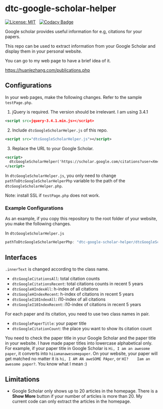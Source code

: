 # dtc-google-scholar-helper

[![License: MIT](https://img.shields.io/badge/License-MIT-yellow.svg)](https://opensource.org/licenses/MIT)
&nbsp;
[![Codacy Badge](https://api.codacy.com/project/badge/Grade/7c94dab58b144ce8a6c9ab808e2411ad)](https://www.codacy.com/app/dtczhl/dtc-google-citation-helper?utm_source=github.com&amp;utm_medium=referral&amp;utm_content=dtczhl/dtc-google-citation-helper&amp;utm_campaign=Badge_Grade)

Google scholar provides useful information for e.g, citations for your papers.

This repo can be used to extract information from your Google Scholar and display them in your personal website.

You can go to my web page to have a brief idea of it.

<https://huanlezhang.com/publications.php>

## Configurations

In your web pages, make the following changes. Refer to the sample `testPage.php`.

1.  jQuery is required. The version should be irrelevant. I am using 3.4.1
```xml
<script src=jquery-3.4.1.min.js></script>
```

2.  Include `dtcGoogleScholarHelper.js` of this repo.
```xml
<script src="dtcGoogleScholarHelper.js"></script>
```

3.  Replace the URL to your Google Scholar.
```xml
<script>
  dtcGoogleScholarHelper('https://scholar.google.com/citations?user=Xm4NYnsAAAAJ&hl=en');
</script>
```

In `dtcGoogleScholarHelper.js`, you only need to change `pathToDtcGoogleScholarHelperPhp` variable to the path of the `dtcGoogleScholarHelper.php`.

Note: install SSL if `testPage.php` does not work.

### Example Configurations

As an example, if you copy this repository to the root folder of your website, you make the following changes.

In `dtcGoogleScholarHelper.js`
```javascript
pathToDtcGoogleScholarHelperPhp: "dtc-google-scholar-helper/dtcGoogleScholarHelper.php"
```

## Interfaces

`.innerText` is changed according to the class name.

*   `dtcGoogleCitationsAll`: total citation counts
*   `dtcGoogleCitationsRecent`: total citations counts in recent 5 years
*   `dtcGoogleHIndexAll`: h-index of all citations
*   `dtcGoogleHIndexRecent`: h-index of citations in recent 5 years
*   `dtcGoogleI10IndexAll`: i10-index of all citations
*   `dtcGoogleI10IndexRecent`: i10-index of citations in recent 5 years

For each paper and its citation, you need to use two class names in pair.
*   `dtcGooglePaperTitle`: your paper title
*   `dtcGoogleCitationCount`: the place you want to show its citation count

You need to check the paper title in your Google Scholar and the paper title in your website. I have made paper titles into lowercase alphabetical only. For example, if your paper title in Google Scholar is `Hi, I am an awesome paper`, it converts into `hiiamanawesomepaper`. On your website, your paper will get matched no matter it is `hi, I AM AN aweSOME PAper`, or `HI?    Iam an awesome paper?`. You know what I mean :)

## Limitations

*   Google Scholar only shows up to 20 articles in the homepage. There is a **Show More** button if your number of articles is more than 20. My current code can only extract the articles in the homepage. 
